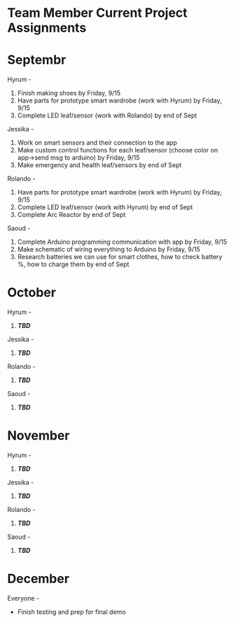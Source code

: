 # Team Member Current Project Assignments   

# Septembr   
Hyrum -   
1. Finish making shoes by Friday, 9/15   
2. Have parts for prototype smart wardrobe (work with Hyrum) by Friday, 9/15   
3. Complete LED leaf/sensor (work with Rolando) by end of Sept   
   
Jessika -  
1. Work on smart sensors and their connection to the app   
2. Make custom control functions for each leaf/sensor (choose color on app→send msg to arduino) by Friday, 9/15   
3. Make emergency and health leaf/sensors by end of Sept   
   
Rolando -  
1. Have parts for prototype smart wardrobe (work with Hyrum) by Friday, 9/15   
2. Complete LED leaf/sensor (work with Hyrum) by end of Sept   
3. Complete Arc Reactor by end of Sept   
   
Saoud -   
1. Complete Arduino programming communication with app by Friday, 9/15   
2. Make schematic of wiring everything to Arduino by Friday, 9/15   
3. Research batteries we can use for smart clothes, how to check battery %, how to charge them by end of Sept   
   
# October   
Hyrum -   
1. ***TBD***   
   
Jessika -   
1. ***TBD***      

Rolando -   
1. ***TBD***      

Saoud -   
1. ***TBD***      
   
# November      
Hyrum -   
1. ***TBD***   
   
Jessika -   
1. ***TBD***      

Rolando -   
1. ***TBD***      

Saoud -   
1. ***TBD***      
      
# December      
Everyone -    
- Finish testing and prep for final demo   
